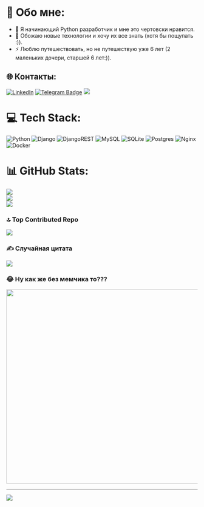 # 💫 Обо мне:  
- :telescope: Я начинающий Python разработчик и мне это чертовски нравится.
- :seedling: Обожаю новые технологии и хочу их все знать (хотя бы пощупать :)).
- :zap: Люблю путешествовать, но не путешествую уже 6 лет (2 маленьких дочери, старшей 6 лет:)).


## 🌐 Контакты:
[![LinkedIn](https://img.shields.io/badge/LinkedIn-%230077B5.svg?style=for-the-badge&logo=linkedin&logoColor=white)](https://linkedin.com/in/kamanin227) 
[![Telegram Badge](https://img.shields.io/badge/-Telegram-blue?style=for-the-badge&logo=Telegram&logoColor=white)](https://t.me/Yohimbe25)
<a href="mailto:brunotacca@gmail.com?subject=Olá%20Bruno%20Tacca"><img src="https://img.shields.io/badge/gmail-%23D14836.svg?&style=for-the-badge&logo=gmail&logoColor=white" /></a>&nbsp;&nbsp;&nbsp;&nbsp;

# 💻 Tech Stack:
![Python](https://img.shields.io/badge/python-3670A0?style=for-the-badge&logo=python&logoColor=ffdd54) ![Django](https://img.shields.io/badge/django-%23092E20.svg?style=for-the-badge&logo=django&logoColor=white) ![DjangoREST](https://img.shields.io/badge/DJANGO-REST-ff1709?style=for-the-badge&logo=django&logoColor=white&color=ff1709&labelColor=gray) ![MySQL](https://img.shields.io/badge/mysql-%2300f.svg?style=for-the-badge&logo=mysql&logoColor=white) ![SQLite](https://img.shields.io/badge/sqlite-%2307405e.svg?style=for-the-badge&logo=sqlite&logoColor=white) ![Postgres](https://img.shields.io/badge/postgres-%23316192.svg?style=for-the-badge&logo=postgresql&logoColor=white) ![Nginx](https://img.shields.io/badge/nginx-%23009639.svg?style=for-the-badge&logo=nginx&logoColor=white) ![Docker](https://img.shields.io/badge/docker-%230db7ed.svg?style=for-the-badge&logo=docker&logoColor=white)
# 📊 GitHub Stats:
![](https://github-readme-stats.vercel.app/api?username=Yohimbe227&theme=vue&hide_border=false&include_all_commits=false&count_private=false)<br/>
![](https://github-readme-streak-stats.herokuapp.com/?user=Yohimbe227&theme=vue&hide_border=false)<br/>
![](https://github-readme-stats.vercel.app/api/top-langs/?username=Yohimbe227&theme=vue&hide_border=false&include_all_commits=false&count_private=false&layout=compact)

### 🔝 Top Contributed Repo
![](https://github-contributor-stats.vercel.app/api?username=Yohimbe227&limit=5&theme=matrix&combine_all_yearly_contributions=true)

### ✍️ Случайная цитата
![](https://quotes-github-readme.vercel.app/api?type=horizontal&theme=light)

### 😂 Ну как же без мемчика то???
<img src="https://rm.up.railway.app/" width="512px"/>

---
[![](https://visitcount.itsvg.in/api?id=Yohimbe227&icon=0&color=12)](https://visitcount.itsvg.in)

<!-- Proudly created with GPRM ( https://gprm.itsvg.in ) -->
